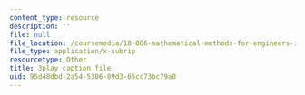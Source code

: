 ```yaml
---
content_type: resource
description: ''
file: null
file_location: /coursemedia/18-086-mathematical-methods-for-engineers-ii-spring-2006/95d48dbd2a54530689d365cc73bc79a0_nlO9ci0kPLg.vtt
file_type: application/x-subrip
resourcetype: Other
title: 3play caption file
uid: 95d48dbd-2a54-5306-89d3-65cc73bc79a0
---
```

